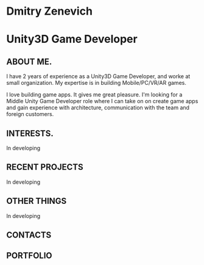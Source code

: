 # Dmitry Zenevich
# Unity3D Game Developer

## <a name="1"></a> ABOUT ME.

I have 2 years of experience as a Unity3D Game Developer, and worke at small organization. My expertise is in building Mobile/PC/VR/AR games.

I love building game apps. It gives me great pleasure. I'm looking for a Middle Unity Game Developer role where I can take on on create game apps and gain experience with architecture, communication with the team and foreign customers.
 
## <a name="1"></a> INTERESTS.
In developing

## <a name="1"></a> RECENT PROJECTS
In developing

## <a name="1"></a> OTHER THINGS
In developing

## <a name="1"></a> CONTACTS


## <a name="1"></a> PORTFOLIO

